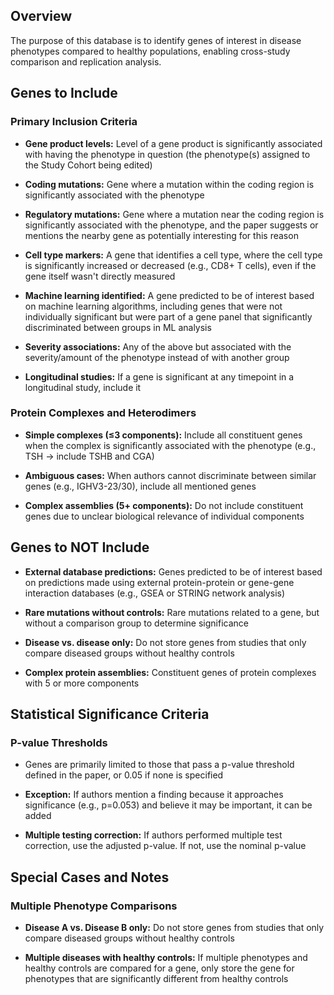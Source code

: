Overview
--------

The purpose of this database is to identify genes of interest in disease phenotypes compared to healthy populations, enabling cross-study comparison and replication analysis.

Genes to Include
----------------

### Primary Inclusion Criteria

*   **Gene product levels:** Level of a gene product is significantly associated with having the phenotype in question (the phenotype(s) assigned to the Study Cohort being edited)
    
*   **Coding mutations:** Gene where a mutation within the coding region is significantly associated with the phenotype
    
*   **Regulatory mutations:** Gene where a mutation near the coding region is significantly associated with the phenotype, and the paper suggests or mentions the nearby gene as potentially interesting for this reason
    
*   **Cell type markers:** A gene that identifies a cell type, where the cell type is significantly increased or decreased (e.g., CD8+ T cells), even if the gene itself wasn't directly measured
    
*   **Machine learning identified:** A gene predicted to be of interest based on machine learning algorithms, including genes that were not individually significant but were part of a gene panel that significantly discriminated between groups in ML analysis
        
*   **Severity associations:** Any of the above but associated with the severity/amount of the phenotype instead of with another group
    
*   **Longitudinal studies:** If a gene is significant at any timepoint in a longitudinal study, include it
    

### Protein Complexes and Heterodimers

*   **Simple complexes (≤3 components):** Include all constituent genes when the complex is significantly associated with the phenotype (e.g., TSH → include TSHB and CGA)
    
*   **Ambiguous cases:** When authors cannot discriminate between similar genes (e.g., IGHV3-23/30), include all mentioned genes
    
*   **Complex assemblies (5+ components):** Do not include constituent genes due to unclear biological relevance of individual components
    

Genes to NOT Include
--------------------

*   **External database predictions:** Genes predicted to be of interest based on predictions made using external protein-protein or gene-gene interaction databases (e.g., GSEA or STRING network analysis)
    
*   **Rare mutations without controls:** Rare mutations related to a gene, but without a comparison group to determine significance
    
*   **Disease vs. disease only:** Do not store genes from studies that only compare diseased groups without healthy controls
    
*   **Complex protein assemblies:** Constituent genes of protein complexes with 5 or more components
    

Statistical Significance Criteria
---------------------------------

### P-value Thresholds

*   Genes are primarily limited to those that pass a p-value threshold defined in the paper, or 0.05 if none is specified
    
*   **Exception:** If authors mention a finding because it approaches significance (e.g., p=0.053) and believe it may be important, it can be added
    
*   **Multiple testing correction:** If authors performed multiple test correction, use the adjusted p-value. If not, use the nominal p-value
    

    

Special Cases and Notes
-----------------------

### Multiple Phenotype Comparisons

*   **Disease A vs. Disease B only:** Do not store genes from studies that only compare diseased groups without healthy controls
    
*   **Multiple diseases with healthy controls:** If multiple phenotypes and healthy controls are compared for a gene, only store the gene for phenotypes that are significantly different from healthy controls